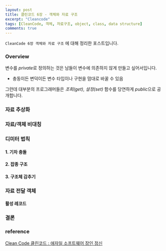 ```yaml
---
layout: post
title: 클린코드 6장 - 객체와 자료 구조
excerpt: "Cleancode"
tags: [CleanCode, 객체, 자료구조, object, class, data structure]
comments: true
---
```


`CleanCode 6장 객체와 자료 구조` 에 대해 정리한 포스트입니다.  

### Overview

변수를 *private*로 정의하는 것은 남들이 변수에 의존하지 않게 만들고 싶어서입니다.

* 충동이든 변덕이든 변수 타입이나 구현을 맘대로 바꿀 수 있음

그런데 대부분의 프로그래머들은 *조회(get)*, *설정(set)* 함수를 당연하게 *public*으로 공개합니다.

### 자료 추상화



### 자료/객체 비대칭

### 디미터 법칙

#### 1. 기차 충돌

#### 2. 잡종 구조

#### 3. 구조체 감추기

### 자료 전달 객체

#### 활성 레코드

### 결론

### reference

[Clean Code 클린코드 : 애자일 소프트웨어 장인 정신](http://book.interpark.com/product/BookDisplay.do?_method=detail&sc.prdNo=213656258)



